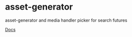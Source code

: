 # asset-generator
asset-generator and media handler picker for search futures 

[Docs](https://cedadev.github.io/asset-scanner/asset_generator/index.html)
